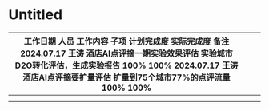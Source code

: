 # Untitled

|工作日期 人员 工作内容 子项 计划完成度 实际完成度 备注 2024.07.17 王涛 酒店AI点评摘一期实验效果评估 实验城市D2O转化评估，生成实验报告 100% 100%  2024.07.17 王涛 酒店AI点评摘要扩量评估 扩量到75个城市77%的点评流量 100% 100%|||
| -------------------------------------------------------------------------------------------------------------------------------------------------------------------------------------------------------------------------------| --| --|
||||
||||
